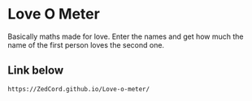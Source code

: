 # Love O Meter
Basically maths made for love. Enter the names and get how much the name of the first person loves the second one.

## Link below

```
https://ZedCord.github.io/Love-o-meter/
```
